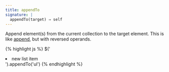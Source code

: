 ```yaml
---
title: appendTo
signature: |
  appendTo(target) ⇒ self
---
```


Append element(s) from the current collection to the target element. This is
like [append](#append), but with reversed operands.

{% highlight js %}
$('<li>new list item</li>').appendTo('ul')
{% endhighlight %}
